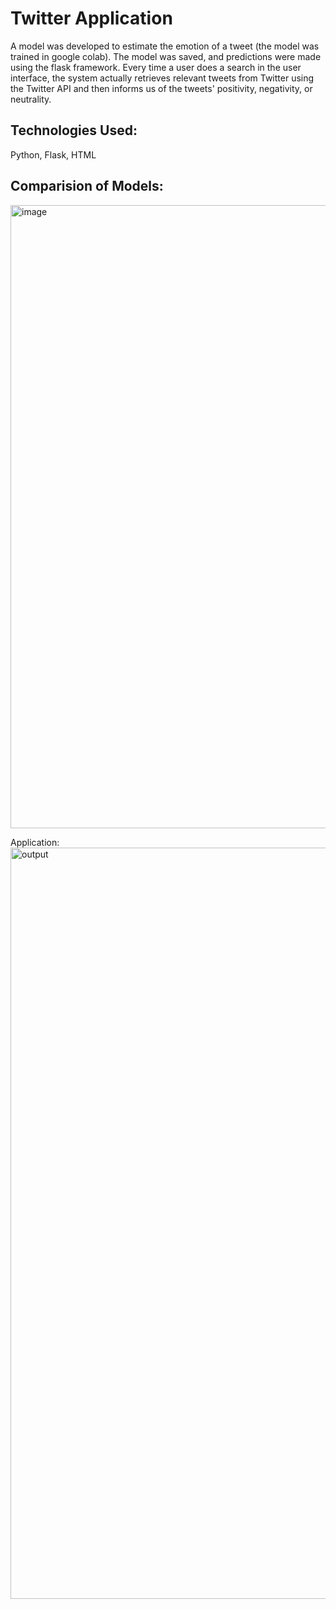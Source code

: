# Twitter Application

 A model was developed to estimate the emotion of a tweet (the model was trained in google colab). The model was saved, and predictions were made using the flask framework. Every time a user does a search in the user interface, the system actually retrieves relevant tweets from Twitter using the Twitter API and then informs us of the tweets' positivity, negativity, or neutrality.
 
## Technologies Used:
Python, Flask, HTML

## Comparision of Models:

<img width="997" alt="image" src="https://user-images.githubusercontent.com/99698941/206884430-905abd55-917e-47e7-beff-b91a0a995183.png">

Application:
<img width="1202" alt="output" src="https://user-images.githubusercontent.com/99698941/206960974-22348ed4-e396-42e6-843b-ea707cb461b0.png">
